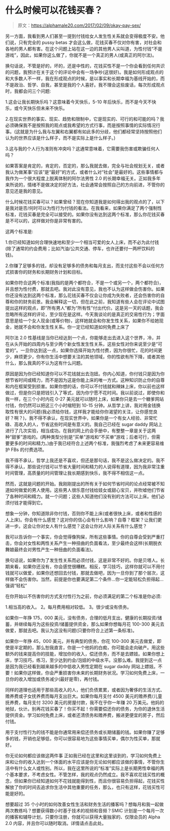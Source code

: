 # 什么时候可以花钱买春？

> 原文：<https://alphamale20.com/2017/02/09/okay-pay-sex/>

另一方面，我看到男人们甚至一提到付钱给女人发生性关系就会变得极度不安。他们说，只有完全的 pussy betas 才会这么做，花钱买春不仅对你有害，对社会和各地的男人都有害。在这个问题上站在这一边的其他男人尖叫道，为性付钱“不是游戏”，因此，如果你这么做了，你就不是一个真正的男人(或真正的阿尔法)。

换句话说，不管是好的，坏的，还是中性的，花钱买性不是一个你会看到任何共识的问题，我预计在关于这个的评论中会有一场争吵(这很好)。我是如何形成观点的和大多数人不一样，我在形成观点的时候，是以事实和长期幸福为基线开始的，而不是政治、哲学、自我，甚至是我的个人喜好。我不理会这些废话，每次形成观点时，我都会问三个问题:

1.这会让我长期快乐吗？这意味着今天快乐，5-10 年后快乐，而不是今天不快乐，或今天快乐但未来不快乐。

2.在现实世界的事实、现实、趋势和限制中，它是现实的、可行的和可能的吗？我必须确保我不是按照我的观点或我希望的方式行事，而是按照事情的实际情况行事。(这就是为什么我与左翼和右翼都有如此多的分歧，他们都经常坚持按照他们认为的世界应该是什么样子，而不是实际上是什么样子。)

3.这与我的个人行为准则有冲突吗？这通常意味着，它需要我伤害或欺骗任何人吗？

如果答案是肯定的，肯定的，否定的，那么我就去做，完全与社会规划无关，或者我认为做某事“应该”是“最好”的方式，或者什么对“社会”是最好的。这些事情都与我作为一个很大程度上脱离体制的阿尔法男性 2.0 的长期幸福无关。正如我多年来所说的，情绪不是做决定的好方法，社会通常会按照自己的方向前进，不管你的意见还是我的意见。

什么时候花钱买春可以？如果曾经？现在你知道我是如何得出我的观点的了，以下是我对是否/何时可以为性行为付钱的看法。在我看来，如果你满足了两个强制性标准，花钱买春是完全可以接受的。如果你没有达到这两个标准，那么你花钱买春是不可以的，这样做对你是非常有害的。

这两个标准是:

1.你已经知道如何合理快速地和至少一个相当可爱的女人上床，而不必为此付钱(除了通常的约会费用；比如汽油/公共交通、停车，也许还要付一两杯饮料的钱)。

2.你赚了足够多的钱，却没有足够多的债务和每月支出，而支付这些不会以任何方式损害你的财务和长期财务计划和目标。

如果你符合这两个标准(我指的是两个都符合，不是一个或另一个，两个都符合)，并且想为性付费，那就去吧。我对此没有意见，我也不认为这样做会伤害你。如果你还没有达到这两个标准，那么花钱买春不仅会让你成为失败者，还会伤害你的自尊和你的财务前景。我会解释这一切，但在此之前，我知道有些人会在评论中试图提出这样的观点，即“所有男人”都为“所有性”付出代价。这是另一天的话题，我会忽略所有这样的评论，至少现在是这样。今天我谈论的是真正的交易性行为；字面意思是给一个女人现金(或等价物)，这样她就会和你发生性关系，如果你不给她现金，她就不会和你发生性关系。你一定已经知道如何免费上床了

阿尔法 2.0 性基线是当你已经达到一个点，你能够走出去进入这个世界，冷，并在从头开始的四周内与至少两个新女性发生性关系，这些女性对你来说至少是“可爱的”。一旦你达到这一点，如果你选择开始为性付费，因为你很忙，花的时间更少，麻烦更少，你有你生活中想要关注的其他领域，你的性欲有所下降，或者其他什么，那么我真的不认为这有什么问题。

原因是因为你已经知道你可以不花钱就出去泡妞。你内心知道，你付钱只是因为你想节省时间或精力，而不是因为这是你能上床的唯一方式。这种知识防止你的自尊和内在框架受到损害。如果你想的话，你可以不付钱就和辣妹上床，你以前也这样做过，但是你只是把钱引入了等式，因为你宁愿不花时间。我以前说过，即使你和我一样，在三个小时内花 0-27 美元就可以随时上床，如果你只是去一个糖爹网站付钱，你仍然可以把这三个小时缩短到 10-15 分钟。从哲学上讲，我对用金钱换取性有很大的问题(我必须给你钱，这样我才能给你你渴望的关注，让你感觉良好？啊？)，我不得不承认，在现实世界中，如果你是一个有女人经验、非常忙碌、高收入的人，节省这些时间是有意义的。我自己已经在 sugar daddy 网站上进行了几次实验，相当成功。在我的网上约会手册中，有整整一章是关于这两种“甜爹”游戏的。(两种类型分别是“买单”游戏和“不买单”游戏；后者可行，但需要更多的时间和精力。)由于我已经符合上述两个标准，我强烈考虑了未来更容易维护 FBs 的付费选项。

我不得不承认，哲学上我还是不喜欢，但还是那句话，我不是这么做决定的。我不得不承认，那些说付钱可以节省大量时间和精力的人说得有道理，因为我非常注重时间管理，高质量的时间管理让我长期感到快乐，我不得不相信这一点。

然而，这就是问题的开始。我刚刚提出的所有关于如何节省时间的论点经常被不知道如何做爱的男人使用。这些男人很乐意付钱给妓女或甜心宝贝，并吹嘘他们节省了各种时间和精力。就一个问题；这些人知道他们没有别的方法可以上床。他们必须付钱才能得到它。

想象一分钟，你知道除非你付钱，否则你不能上床(或者很快上床，或者和性感的人上床)。你会有什么感觉？这对你的信心会有什么影响？自尊？框架？让我们更进一步。这会让你对女人有什么感觉？这会让你对人际关系有什么感觉？

我可以告诉你一个事实，你会觉得像狗屎，所有这些事情。你的自尊会受到严重打击，你会对女性和两性关系产生一种扭曲的负面看法，至少最终会这样(长期脱衣舞娘最终会对男性产生一种扭曲的负面看法)。

换句话说，如果你为了发生性关系而必须付钱，这是非常不好的。你是贝塔人。长期来看，如果你还没有，你会感觉很糟糕。相反，学习技巧，这样你就可以不用付钱就可以做爱，如果你还想回去付钱，那就去做吧，因为一旦你到了那个层次，这样做不会伤害你。当然，前提是你也要满足第二个条件...你一定能轻松负担得起...强调“轻松”

在你开始以不伤害你的方式支付性行为之前，你必须满足的第二个标准是你必须:

1.相当高的收入。
2。每月费用相对较低。
3。很少或没有债务。

如果你一年挣 175，000 美元，没有债务，合理的低月支出，健康的长期投资/储蓄，并继续每月为这些投资/储蓄提供资金，那么如果你想每月花 100-300 美元去做爱，那就去吧。我认为这没有问题(只要你符合上述第一条标准)。

如果你一年挣 45，000 美元，并有典型的债务，你花 100-300 美元去做爱，即使是半定期的，那么恕我直言，你是一个他妈的白痴，你可能会走向破产。用这些额外的钱来提高你的技能，增加你的收入，偿还债务，而不是去嫖妓。如果你想上床，学习技巧，练习，至少达到约会/泡妞的中级水平。没那么难。我提到这一点是因为我已经看到越来越多的中低收入男性定期在 sugar daddy 网站上嫖妓。不要！如果你这样做，你会严重损害你未来的长期财务状况。学习如何免费上床，一旦你的收入增加或债务减少(最好是零)，再付钱。

同样的道理也适用于那些高收入的人，他们负债累累，或者因为奢侈的生活方式、赡养费或子女抚养费而每月支出巨大。如果你每月支付 4500 美元的赡养费/儿童抚养费，每月支付 3200 美元的房屋付款，我不在乎你一年赚 20 万美元。他妈的地狱，伙计。别再花钱买春了！你买不起！你需要偿还你的债务，为你的退休生活提供资金。学习如何免费上床，或者还清债务和赡养费，搬进更便宜的房子，然后付钱。

用于支付性行为的钱不能是你通常用来偿还债务或长期储蓄的钱。如果你赚了足够多的钱，开销也足够低，你可以很容易地为这些事情买单，偶尔为性买单，那就好。

你无论如何都应该做这两件事
正如我已经在这里和这里谈到的，学习如何免费上床和让你的收入达到一个体面的水平应该是你无论如何都应该做的事情，不管你生活中有什么女人或性别。所以，我在这里所说的“标准”实际上是长期男性幸福的两个基本要求，不考虑女性。不管怎样，我的观点仍然成立。我不喜欢花钱买性的概念，但如果你已经知道如何不花钱就能得到性，而且你很容易负担得起，花钱买性解放了你的时间去追求你生活中其他重要的任务，那么，也只有这样，花钱买性可能是好的。

想要超过 35 个小时的如何改善女性生活和财务生活的播客吗？想每月和我一起做两次教练吗？想要获得数小时基于技术的视频和音频？SMIC 计划是一个每月一次的播客和辅导计划，只要你注册，你就可以获得大量独家的、仅限会员的 Alpha 2.0 内容，并且你可以随时取消。详情请点击此处。
